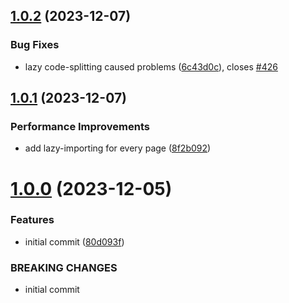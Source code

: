 ## [1.0.2](https://github.com/MuchaSsak/home-budget/compare/v1.0.1...v1.0.2) (2023-12-07)


### Bug Fixes

* lazy code-splitting caused problems ([6c43d0c](https://github.com/MuchaSsak/home-budget/commit/6c43d0c93ef04961ec53583ce6cb20fbf181260c)), closes [#426](https://github.com/MuchaSsak/home-budget/issues/426)



## [1.0.1](https://github.com/MuchaSsak/home-budget/compare/v1.0.0...v1.0.1) (2023-12-07)


### Performance Improvements

* add lazy-importing for every page ([8f2b092](https://github.com/MuchaSsak/home-budget/commit/8f2b0922bea97d75a369bdc866a9b3f89b5983bf))



# [1.0.0](https://github.com/MuchaSsak/home-budget/compare/80d093fde4bde9aa6d6a19c929568a0013e2d1e0...v1.0.0) (2023-12-05)


### Features

* initial commit ([80d093f](https://github.com/MuchaSsak/home-budget/commit/80d093fde4bde9aa6d6a19c929568a0013e2d1e0))


### BREAKING CHANGES

* initial commit



